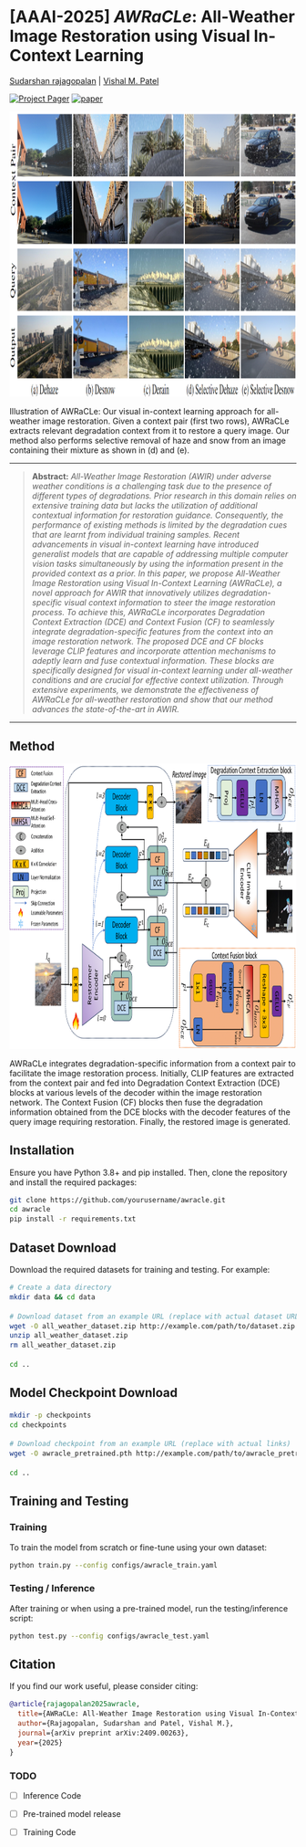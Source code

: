# [AAAI-2025] *AWRaCLe*: All-Weather Image Restoration using Visual In-Context Learning 

[Sudarshan rajagopalan](https://sudraj2002.github.io/) | [Vishal M. Patel](https://scholar.google.com/citations?user=AkEXTbIAAAAJ&hl=en)

[![Project Pager](https://img.shields.io/badge/Project-Page-blue)](https://sudraj2002.github.io/awraclepage/) [![paper](https://img.shields.io/badge/arXiv-Paper-<COLOR>.svg)](https://arxiv.org/abs/2409.00263)

<img src="./assets/intro.png" alt="" style="border:0; height:500px; width:1500px;">
<div class="content has-text-justified">
<p>
Illustration of AWRaCLe: Our visual in-context learning approach for all-weather image restoration. Given a context pair (first two rows), AWRaCLe extracts 
relevant degradation context from it to restore a query image. Our method also performs selective removal of haze and snow from an image containing their mixture as shown in (d) and (e).
</p>
</div>
                        
<hr />

> **Abstract:** *All-Weather Image Restoration (AWIR) under adverse weather conditions is a challenging task due to the presence of different types of degradations. Prior research in this domain relies on extensive training data but lacks the utilization of additional contextual information for restoration guidance. Consequently, the performance of existing methods is limited by the degradation cues that are learnt from individual training samples. Recent advancements in visual in-context learning have introduced generalist models that are capable of addressing multiple computer vision tasks simultaneously by using the information present in the provided context as a prior. In this paper, we propose All-Weather Image Restoration using Visual In-Context Learning (AWRaCLe), a novel approach for AWIR that innovatively utilizes degradation-specific visual context information to steer the image restoration process. To achieve this, AWRaCLe incorporates Degradation Context Extraction (DCE) and Context Fusion (CF) to seamlessly integrate degradation-specific features from the context into an image restoration network. The proposed DCE and CF blocks leverage CLIP features and incorporate attention mechanisms to adeptly learn and fuse contextual information. These blocks are specifically designed for visual in-context learning under all-weather conditions and are crucial for effective context utilization. Through extensive experiments, we demonstrate the effectiveness of AWRaCLe for all-weather restoration and show that our method advances the state-of-the-art in AWIR.* 
<hr />

## Method

<img src="./assets/block.png" alt="" border=0 height=500 width=1500></img>
<p>
AWRaCLe integrates degradation-specific information from a context pair to facilitate the image restoration process. 
Initially, CLIP features are extracted from the context pair and fed into Degradation Context Extraction (DCE) blocks at various levels of the decoder within the image restoration network. 
The Context Fusion (CF) blocks then fuse the degradation information obtained from the DCE blocks with the decoder features of the query image requiring restoration. Finally, the restored image is generated.
</p>

## Installation

Ensure you have Python 3.8+ and pip installed. Then, clone the repository and install the required packages:

```bash
git clone https://github.com/yourusername/awracle.git
cd awracle
pip install -r requirements.txt
```

## Dataset Download

Download the required datasets for training and testing. For example:

```bash
# Create a data directory
mkdir data && cd data

# Download dataset from an example URL (replace with actual dataset URLs)
wget -O all_weather_dataset.zip http://example.com/path/to/dataset.zip
unzip all_weather_dataset.zip
rm all_weather_dataset.zip

cd ..
```

## Model Checkpoint Download

```bash
mkdir -p checkpoints
cd checkpoints

# Download checkpoint from an example URL (replace with actual links)
wget -O awracle_pretrained.pth http://example.com/path/to/awracle_pretrained.pth

cd ..
```
## Training and Testing

### Training

To train the model from scratch or fine-tune using your own dataset:

```bash
python train.py --config configs/awracle_train.yaml
```

### Testing / Inference

After training or when using a pre-trained model, run the testing/inference script:

```bash
python test.py --config configs/awracle_test.yaml
```

## Citation

If you find our work useful, please consider citing:

```bibtex
@article{rajagopalan2025awracle,
  title={AWRaCLe: All-Weather Image Restoration using Visual In-Context Learning},
  author={Rajagopalan, Sudarshan and Patel, Vishal M.},
  journal={arXiv preprint arXiv:2409.00263},
  year={2025}
}
```



### TODO
- [ ] Inference Code
- [ ] Pre-trained model release
- [ ] Training Code


